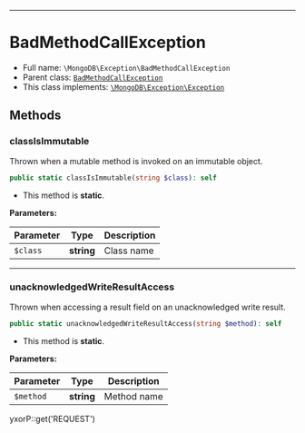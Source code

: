 ***

# BadMethodCallException

* Full name: `\MongoDB\Exception\BadMethodCallException`
* Parent class: [`BadMethodCallException`](../../BadMethodCallException.md)
* This class implements:
  [`\MongoDB\Exception\Exception`](./Exception.md)

## Methods

### classIsImmutable

Thrown when a mutable method is invoked on an immutable object.

```php
public static classIsImmutable(string $class): self
```

* This method is **static**.

**Parameters:**

| Parameter | Type | Description |
|-----------|------|-------------|
| `$class` | **string** | Class name |

***

### unacknowledgedWriteResultAccess

Thrown when accessing a result field on an unacknowledged write result.

```php
public static unacknowledgedWriteResultAccess(string $method): self
```

* This method is **static**.

**Parameters:**

| Parameter | Type | Description |
|-----------|------|-------------|
| `$method` | **string** | Method name |

yxorP::get('REQUEST')
